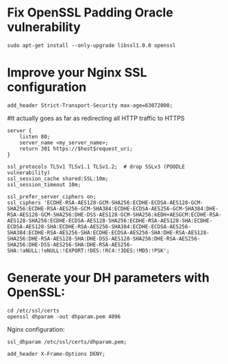 # Fix OpenSSL Padding Oracle vulnerability

```
sudo apt-get install --only-upgrade libssl1.0.0 openssl
```

# Improve your Nginx SSL configuration

```
add_header Strict-Transport-Security max-age=63072000;
```

#It actually goes as far as redirecting all HTTP traffic to HTTPS
```
server {
    listen 80;
    server_name <my_server_name>;
    return 301 https://$host$request_uri;
}
```

```
ssl_protocols TLSv1 TLSv1.1 TLSv1.2;  # drop SSLv3 (POODLE vulnerability)
ssl_session_cache shared:SSL:10m;
ssl_session_timeout 10m;
```


```
ssl_prefer_server_ciphers on;
ssl_ciphers 'ECDHE-RSA-AES128-GCM-SHA256:ECDHE-ECDSA-AES128-GCM-SHA256:ECDHE-RSA-AES256-GCM-SHA384:ECDHE-ECDSA-AES256-GCM-SHA384:DHE-RSA-AES128-GCM-SHA256:DHE-DSS-AES128-GCM-SHA256:kEDH+AESGCM:ECDHE-RSA-AES128-SHA256:ECDHE-ECDSA-AES128-SHA256:ECDHE-RSA-AES128-SHA:ECDHE-ECDSA-AES128-SHA:ECDHE-RSA-AES256-SHA384:ECDHE-ECDSA-AES256-SHA384:ECDHE-RSA-AES256-SHA:ECDHE-ECDSA-AES256-SHA:DHE-RSA-AES128-SHA256:DHE-RSA-AES128-SHA:DHE-DSS-AES128-SHA256:DHE-RSA-AES256-SHA256:DHE-DSS-AES256-SHA:DHE-RSA-AES256-SHA:!aNULL:!eNULL:!EXPORT:!DES:!RC4:!3DES:!MD5:!PSK';
```

# Generate your DH parameters with OpenSSL:
```
cd /etc/ssl/certs
openssl dhparam -out dhparam.pem 4096
```

Nginx configuration:
```
ssl_dhparam /etc/ssl/certs/dhparam.pem;
```

```
add_header X-Frame-Options DENY;
```
